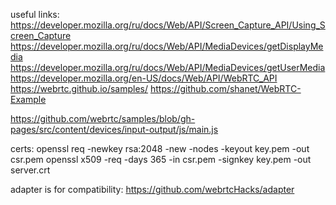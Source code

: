 useful links:
https://developer.mozilla.org/ru/docs/Web/API/Screen_Capture_API/Using_Screen_Capture
https://developer.mozilla.org/ru/docs/Web/API/MediaDevices/getDisplayMedia
https://developer.mozilla.org/ru/docs/Web/API/MediaDevices/getUserMedia
https://developer.mozilla.org/en-US/docs/Web/API/WebRTC_API
https://webrtc.github.io/samples/
https://github.com/shanet/WebRTC-Example

https://github.com/webrtc/samples/blob/gh-pages/src/content/devices/input-output/js/main.js


certs:
openssl req -newkey rsa:2048 -new -nodes -keyout key.pem -out csr.pem
openssl x509 -req -days 365 -in csr.pem -signkey key.pem -out server.crt

adapter is for compatibility:
https://github.com/webrtcHacks/adapter